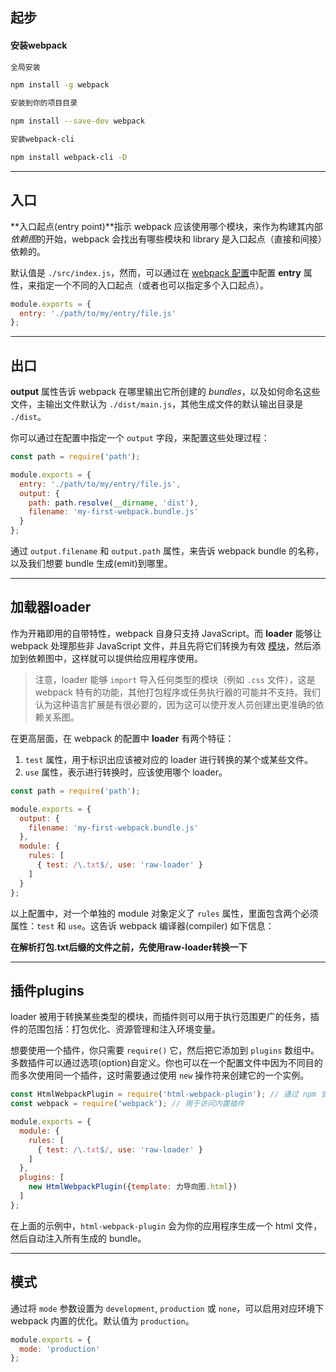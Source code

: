 ## 起步

#### 安装webpack

```sh
全局安装

npm install -g webpack

安装到你的项目目录

npm install --save-dev webpack

安装webpack-cli

npm install webpack-cli -D
```



******

## 入口

**入口起点(entry point)**指示 webpack 应该使用哪个模块，来作为构建其内部*依赖图*的开始，webpack 会找出有哪些模块和 library 是入口起点（直接和间接）依赖的。

默认值是 `./src/index.js`，然而，可以通过在 [webpack 配置](https://webpack.docschina.org/configuration)中配置 **entry** 属性，来指定一个不同的入口起点（或者也可以指定多个入口起点）。

```js
module.exports = {
  entry: './path/to/my/entry/file.js'
};
```



******

## 出口

**output** 属性告诉 webpack 在哪里输出它所创建的 *bundles*，以及如何命名这些文件，主输出文件默认为 `./dist/main.js`，其他生成文件的默认输出目录是 `./dist`。

你可以通过在配置中指定一个 `output` 字段，来配置这些处理过程：

```javascript
const path = require('path');

module.exports = {
  entry: './path/to/my/entry/file.js',
  output: {
    path: path.resolve(__dirname, 'dist'),
    filename: 'my-first-webpack.bundle.js'
  }
};
```

通过 `output.filename` 和 `output.path` 属性，来告诉 webpack bundle 的名称，以及我们想要 bundle 生成(emit)到哪里。



******

## 加载器loader

作为开箱即用的自带特性，webpack 自身只支持 JavaScript。而 **loader** 能够让 webpack 处理那些非 JavaScript 文件，并且先将它们转换为有效 [模块](https://webpack.docschina.org/concepts/modules)，然后添加到依赖图中，这样就可以提供给应用程序使用。

> 注意，loader 能够 `import` 导入任何类型的模块（例如 `.css` 文件），这是 webpack 特有的功能，其他打包程序或任务执行器的可能并不支持。我们认为这种语言扩展是有很必要的，因为这可以使开发人员创建出更准确的依赖关系图。

在更高层面，在 webpack 的配置中 **loader** 有两个特征：

1. `test` 属性，用于标识出应该被对应的 loader 进行转换的某个或某些文件。
2. `use` 属性，表示进行转换时，应该使用哪个 loader。

```javascript
const path = require('path');

module.exports = {
  output: {
    filename: 'my-first-webpack.bundle.js'
  },
  module: {
    rules: [
      { test: /\.txt$/, use: 'raw-loader' }
    ]
  }
};
```

以上配置中，对一个单独的 module 对象定义了 `rules` 属性，里面包含两个必须属性：`test` 和 `use`。这告诉 webpack 编译器(compiler) 如下信息：

**在解析打包.txt后缀的文件之前，先使用raw-loader转换一下**





******

## 插件plugins

loader 被用于转换某些类型的模块，而插件则可以用于执行范围更广的任务，插件的范围包括：打包优化、资源管理和注入环境变量。

想要使用一个插件，你只需要 `require()` 它，然后把它添加到 `plugins` 数组中。多数插件可以通过选项(option)自定义。你也可以在一个配置文件中因为不同目的而多次使用同一个插件，这时需要通过使用 `new` 操作符来创建它的一个实例。

```javascript
const HtmlWebpackPlugin = require('html-webpack-plugin'); // 通过 npm 安装
const webpack = require('webpack'); // 用于访问内置插件

module.exports = {
  module: {
    rules: [
      { test: /\.txt$/, use: 'raw-loader' }
    ]
  },
  plugins: [
    new HtmlWebpackPlugin({template: 力导向图.html})
  ]
};
```

在上面的示例中，`html-webpack-plugin` 会为你的应用程序生成一个 html 文件，然后自动注入所有生成的 bundle。



------

## 模式

通过将 `mode` 参数设置为 `development`, `production` 或 `none`，可以启用对应环境下 webpack 内置的优化。默认值为 `production`。

```javascript
module.exports = {
  mode: 'production'
};
```

